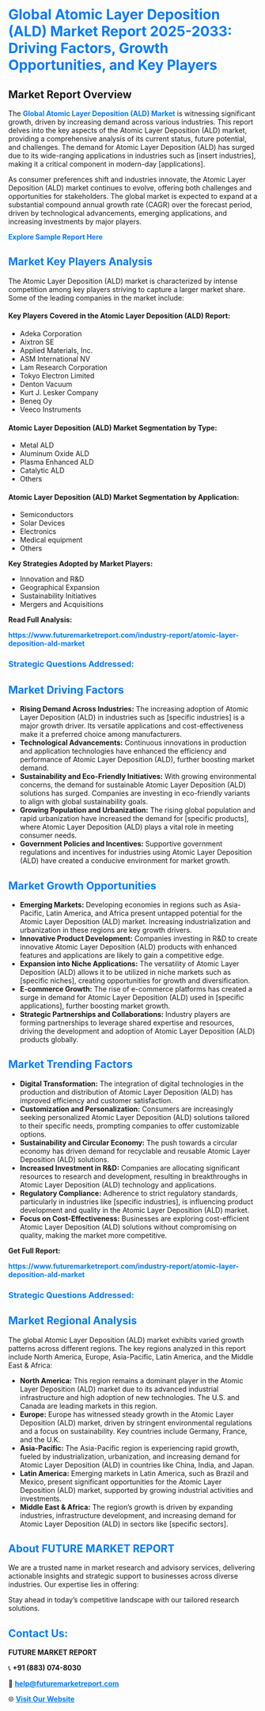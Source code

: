 <h1 style="color: #007BFF;">Global Atomic Layer Deposition (ALD) Market Report 2025-2033: Driving Factors, Growth Opportunities, and Key Players</h1>

<section id="overview">
<h2>Market Report Overview</h2>
<p>The <a href="https://www.futuremarketreport.com/industry-report/atomic-layer-deposition-ald-market" style="color: #007BFF; text-decoration: none;"><strong>Global Atomic Layer Deposition (ALD) Market</strong></a> is witnessing significant growth, driven by increasing demand across various industries. This report delves into the key aspects of the Atomic Layer Deposition (ALD) market, providing a comprehensive analysis of its current status, future potential, and challenges. The demand for Atomic Layer Deposition (ALD) has surged due to its wide-ranging applications in industries such as [insert industries], making it a critical component in modern-day [applications].</p>
<p>As consumer preferences shift and industries innovate, the Atomic Layer Deposition (ALD) market continues to evolve, offering both challenges and opportunities for stakeholders. The global market is expected to expand at a substantial compound annual growth rate (CAGR) over the forecast period, driven by technological advancements, emerging applications, and increasing investments by major players.</p>
</section>

<section id="overview">
<p><a href="https://www.futuremarketreport.com/request-sample/reportId=103400" style="color: #007BFF; text-decoration: none;"><strong>Explore Sample Report Here</strong></a></p>
</section>

<section id="key-players">
<h2 style="color: #007BFF;">Market Key Players Analysis</h2>
<p>The Atomic Layer Deposition (ALD) market is characterized by intense competition among key players striving to capture a larger market share. Some of the leading companies in the market include:</p>
<h4>Key Players Covered in the Atomic Layer Deposition (ALD) Report:</h4>
<ul><li>Adeka Corporation</li><li>Aixtron SE</li><li>Applied Materials, Inc.</li><li>ASM International NV</li><li>Lam Research Corporation</li><li>Tokyo Electron Limited</li><li>Denton Vacuum</li><li>Kurt J. Lesker Company</li><li>Beneq Oy</li><li>Veeco Instruments</li></ul>
<h4>Atomic Layer Deposition (ALD) Market Segmentation by Type:</h4>
<ul><li>Metal ALD</li><li>Aluminum Oxide ALD</li><li>Plasma Enhanced ALD</li><li>Catalytic ALD</li><li>Others</li></ul>

<h4>Atomic Layer Deposition (ALD) Market Segmentation by Application:</h4>
<ul><li>Semiconductors</li><li>Solar Devices</li><li>Electronics</li><li>Medical equipment</li><li>Others</li></ul>
<p><strong>Key Strategies Adopted by Market Players:</strong></p>
<ul>
<li>Innovation and R&D</li>
<li>Geographical Expansion</li>
<li>Sustainability Initiatives</li>
<li>Mergers and Acquisitions</li>
</ul>
</section>

<section>
<p><strong>Read Full Analysis: </strong></p><a href="https://www.futuremarketreport.com/industry-report/atomic-layer-deposition-ald-market" style="color: #007BFF; text-decoration: none;"><strong>https://www.futuremarketreport.com/industry-report/atomic-layer-deposition-ald-market</strong></a>
<h3 style="color: #007BFF;">Strategic Questions Addressed:</h3>
</section>

<section id="driving-factors">
<h2 style="color: #007BFF;">Market Driving Factors</h2>
<ul>
<li><strong>Rising Demand Across Industries:</strong> The increasing adoption of Atomic Layer Deposition (ALD) in industries such as [specific industries] is a major growth driver. Its versatile applications and cost-effectiveness make it a preferred choice among manufacturers.</li>
<li><strong>Technological Advancements:</strong> Continuous innovations in production and application technologies have enhanced the efficiency and performance of Atomic Layer Deposition (ALD), further boosting market demand.</li>
<li><strong>Sustainability and Eco-Friendly Initiatives:</strong> With growing environmental concerns, the demand for sustainable Atomic Layer Deposition (ALD) solutions has surged. Companies are investing in eco-friendly variants to align with global sustainability goals.</li>
<li><strong>Growing Population and Urbanization:</strong> The rising global population and rapid urbanization have increased the demand for [specific products], where Atomic Layer Deposition (ALD) plays a vital role in meeting consumer needs.</li>
<li><strong>Government Policies and Incentives:</strong> Supportive government regulations and incentives for industries using Atomic Layer Deposition (ALD) have created a conducive environment for market growth.</li>
</ul>
</section>

<section id="growth-opportunities">
<h2 style="color: #007BFF;">Market Growth Opportunities</h2>
<ul>
<li><strong>Emerging Markets:</strong> Developing economies in regions such as Asia-Pacific, Latin America, and Africa present untapped potential for the Atomic Layer Deposition (ALD) market. Increasing industrialization and urbanization in these regions are key growth drivers.</li>
<li><strong>Innovative Product Development:</strong> Companies investing in R&D to create innovative Atomic Layer Deposition (ALD) products with enhanced features and applications are likely to gain a competitive edge.</li>
<li><strong>Expansion into Niche Applications:</strong> The versatility of Atomic Layer Deposition (ALD) allows it to be utilized in niche markets such as [specific niches], creating opportunities for growth and diversification.</li>
<li><strong>E-commerce Growth:</strong> The rise of e-commerce platforms has created a surge in demand for Atomic Layer Deposition (ALD) used in [specific applications], further boosting market growth.</li>
<li><strong>Strategic Partnerships and Collaborations:</strong> Industry players are forming partnerships to leverage shared expertise and resources, driving the development and adoption of Atomic Layer Deposition (ALD) products globally.</li>
</ul>
</section>

<section id="trending-factors">
<h2 style="color: #007BFF;">Market Trending Factors</h2>
<ul>
<li><strong>Digital Transformation:</strong> The integration of digital technologies in the production and distribution of Atomic Layer Deposition (ALD) has improved efficiency and customer satisfaction.</li>
<li><strong>Customization and Personalization:</strong> Consumers are increasingly seeking personalized Atomic Layer Deposition (ALD) solutions tailored to their specific needs, prompting companies to offer customizable options.</li>
<li><strong>Sustainability and Circular Economy:</strong> The push towards a circular economy has driven demand for recyclable and reusable Atomic Layer Deposition (ALD) solutions.</li>
<li><strong>Increased Investment in R&D:</strong> Companies are allocating significant resources to research and development, resulting in breakthroughs in Atomic Layer Deposition (ALD) technology and applications.</li>
<li><strong>Regulatory Compliance:</strong> Adherence to strict regulatory standards, particularly in industries like [specific industries], is influencing product development and quality in the Atomic Layer Deposition (ALD) market.</li>
<li><strong>Focus on Cost-Effectiveness:</strong> Businesses are exploring cost-efficient Atomic Layer Deposition (ALD) solutions without compromising on quality, making the market more competitive.</li>
</ul>
</section>

<section>
<p><strong>Get Full Report: </strong></p><a href="https://www.futuremarketreport.com/industry-report/atomic-layer-deposition-ald-market" style="color: #007BFF; text-decoration: none;"><strong>https://www.futuremarketreport.com/industry-report/atomic-layer-deposition-ald-market</strong></a>
<h3 style="color: #007BFF;">Strategic Questions Addressed:</h3>
</section>


<section id="regional-analysis">
<h2 style="color: #007BFF;">Market Regional Analysis</h2>
<p>The global Atomic Layer Deposition (ALD) market exhibits varied growth patterns across different regions. The key regions analyzed in this report include North America, Europe, Asia-Pacific, Latin America, and the Middle East & Africa:</p>
<ul>
<li><strong>North America:</strong> This region remains a dominant player in the Atomic Layer Deposition (ALD) market due to its advanced industrial infrastructure and high adoption of new technologies. The U.S. and Canada are leading markets in this region.</li>
<li><strong>Europe:</strong> Europe has witnessed steady growth in the Atomic Layer Deposition (ALD) market, driven by stringent environmental regulations and a focus on sustainability. Key countries include Germany, France, and the U.K.</li>
<li><strong>Asia-Pacific:</strong> The Asia-Pacific region is experiencing rapid growth, fueled by industrialization, urbanization, and increasing demand for Atomic Layer Deposition (ALD) in countries like China, India, and Japan.</li>
<li><strong>Latin America:</strong> Emerging markets in Latin America, such as Brazil and Mexico, present significant opportunities for the Atomic Layer Deposition (ALD) market, supported by growing industrial activities and investments.</li>
<li><strong>Middle East & Africa:</strong> The region’s growth is driven by expanding industries, infrastructure development, and increasing demand for Atomic Layer Deposition (ALD) in sectors like [specific sectors].</li>
</ul>
</section>

<footer>
<h2 style="color: #007BFF;">About FUTURE MARKET REPORT</h2>
<p>We are a trusted name in market research and advisory services, delivering actionable insights and strategic support to businesses across diverse industries. Our expertise lies in offering:</p>

<p>Stay ahead in today’s competitive landscape with our tailored research solutions.</p>

<h2 style="color: #007BFF;">Contact Us:</h2>
<p><strong>FUTURE MARKET REPORT</strong></p>
<p>📞 <strong>+91 (883) 074-8030</strong></p>
<p>📧 <strong><a href="mailto:help@futuremarketreport.com" style="color: #007BFF;">help@futuremarketreport.com</a></strong></p>
<p>🌐 <strong><a href="https://www.futuremarketreport.com/" style="color: #007BFF;">Visit Our Website</a></strong></p>
</footer>